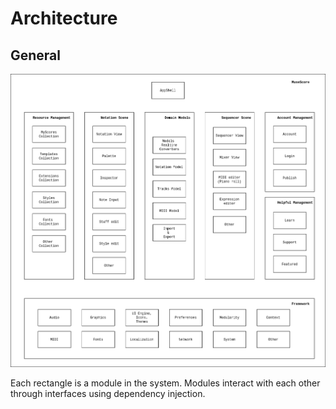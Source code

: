 # Architecture

## General

![mue_general](mue_general.drawio.png)

Each rectangle is a module in the system. Modules interact with each other through interfaces using dependency injection.

